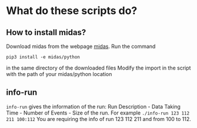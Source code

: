 
# What do these scripts do?

## How to install midas?

Download midas from the webpage [midas](https://bitbucket.org/tmidas/midas/src/develop/). 
Run the command 
```
pip3 install -e midas/python
```
in the same directory of the downloaded files
Modify the import in the script with the path of your midas/python location

## info-run
`info-run` gives the information of the run: Run Description - Data Taking Time - Number of Events - Size of the run. 
For example
```./info-run 123 112 211 100:112``` 
You are requiring the info of run 123 112 211 and from 100 to 112.

